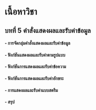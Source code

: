 # เนื้อหาวิชา
## บทที่ 5 คำสั่งแสดงผลและรับค่าข้อมูล
#### - การจัดกลุ่มคำสั่งแสดงผลและรับค่าข้อมูล
#### - ฟังก์ชันแสดงผลและรับค่าตามรูปแบบ
#### - ฟังก์ชันการแสดงผลและรับค่าข้อความ
#### - ฟังก์ชันการแสดงผลและรับค่าอักขระ
#### - การแสดงผลและรับค่าแบบสตรีม
#### - สรุป